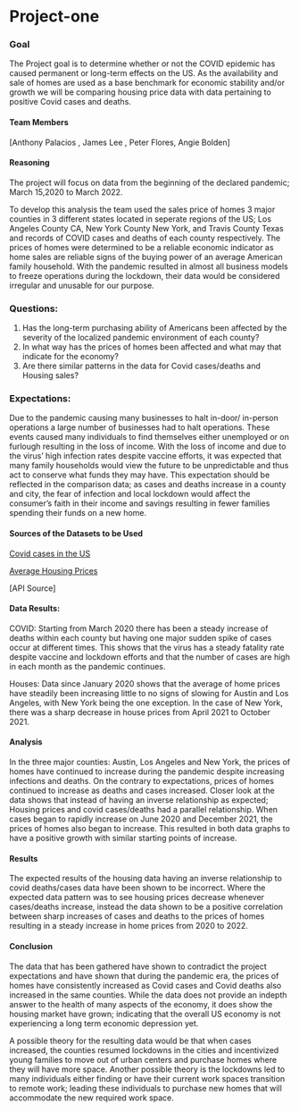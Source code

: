# Project-one

### **Goal** 
The Project goal is to determine whether or not the COVID epidemic has caused permanent or long-term effects on the US. As the availability and sale of homes are used as a base benchmark for economic stability and/or growth we will be comparing housing price data with data pertaining to positive Covid cases and deaths. 

#### **Team Members** 

[Anthony Palacios , James Lee , Peter Flores, Angie Bolden]

#### **Reasoning**
The project will focus on data from the beginning of the declared pandemic; March 15,2020 to March 2022.

To develop this analysis the team used the sales price of homes 3 major counties in 3 different states located in seperate regions of the US; Los Angeles County CA, New York County New York, and Travis County Texas and records of COVID cases and deaths of each county respectively. The prices of homes were determined to be a reliable economic indicator as home sales are reliable signs of the buying power of an average American family household. With the pandemic resulted in almost all business models to freeze operations during the lockdown, their data would be considered irregular and unusable for our purpose.  

### Questions:

1. Has the long-term purchasing ability of Americans been affected by the severity of the localized pandemic environment of each county? 
2. In what way has the prices of homes been affected and what may that indicate for the economy?
3.	Are there similar patterns in the data for Covid cases/deaths and Housing sales?

### Expectations:
Due to the pandemic causing many businesses to halt in-door/ in-person operations a large number of businesses had to halt operations. These events caused many individuals to find themselves either unemployed or on furlough resulting in the loss of income. With the loss of income and due to the virus’ high infection rates despite vaccine efforts, it was expected that many family households would view the future to be unpredictable and thus act to conserve what funds they may have. This expectation should be reflected in the comparison data; as cases and deaths increase in a county and city, the fear of infection and local lockdown would affect the consumer’s faith in their income and savings resulting in fewer families spending their funds on a new home. 

#### Sources of the Datasets to be Used  
[Covid cases in the US](Covidactnow.org)

[Average Housing Prices](Zillow.com)

[API Source]

#### Data Results:
COVID: Starting from March 2020 there has been a steady increase of deaths within each county but having one major sudden spike of cases occur at different times. This shows that the virus has a steady fatality rate despite vaccine and lockdown efforts and that the number of cases are high in each month as the pandemic continues. 

Houses: Data since January 2020 shows that the average of home prices have steadily been increasing little to no signs of slowing for Austin and Los Angeles, with New York being the one exception. In the case of New York, there was a sharp decrease in house prices from April 2021 to October 2021. 

#### Analysis
In the three major counties: Austin, Los Angeles and New York, the prices of homes have continued to increase during the pandemic despite increasing infections and deaths. On the contrary to expectations, prices of homes continued to increase as deaths and cases increased. Closer look at the data shows that instead of having an inverse relationship as expected; Housing prices and covid cases/deaths had a parallel relationship. When cases began to rapidly increase on June 2020 and December 2021, the prices of homes also began to increase. This resulted in both data graphs to have a positive growth with similar starting points of increase. 

#### Results
The expected results of the housing data having an inverse relationship to covid deaths/cases data have been shown to be incorrect. Where the expected data pattern was to see housing prices decrease whenever cases/deaths increase, instead the data shown to be a positive correlation between sharp increases of cases and deaths to the prices of homes resulting in a steady increase in home prices from 2020 to 2022. 

#### Conclusion 
The data that has been gathered have shown to contradict the project expectations and have shown that during the pandemic era, the prices of homes have consistently increased as Covid cases and Covid deaths also increased in the same counties. While the data does not provide an indepth answer to the health of many aspects of the economy, it does show the housing market have grown; indicating that the overall US economy is not experiencing a long term economic depression yet. 

A possible theory for the resulting data would be that when cases increased, the counties resumed lockdowns in the cities and incentivized young families to move out of urban centers and purchase homes where they will have more space. Another possible theory is the lockdowns led to many individuals either finding or have their current work spaces transition to remote work; leading these individuals to purchase new homes that will accommodate the new required work space. 
